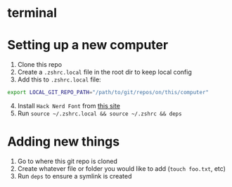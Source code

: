 # terminal

# Setting up a new computer

1. Clone this repo
2. Create a `.zshrc.local` file in the root dir to keep local config
3. Add this to `.zshrc.local` file:

```sh
export LOCAL_GIT_REPO_PATH="/path/to/git/repos/on/this/computer"
```

4. Install `Hack Nerd Font` from [this site](https://www.nerdfonts.com/font-downloads)
5. Run `source ~/.zshrc.local && source ~/.zshrc && deps`

# Adding new things

1. Go to where this git repo is cloned
2. Create whatever file or folder you would like to add (`touch foo.txt`, etc)
3. Run `deps` to ensure a symlink is created

